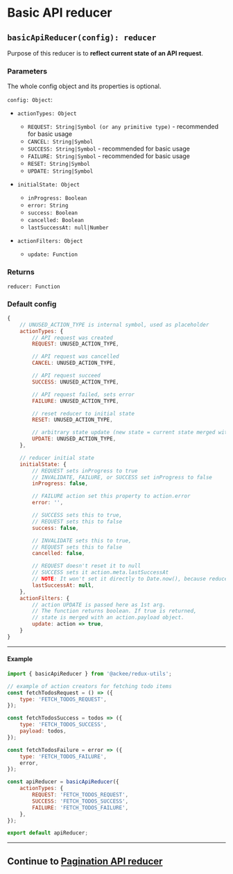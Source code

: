 # Basic API reducer

## `basicApiReducer(config): reducer`

Purpose of this reducer is to **reflect current state of an API request**.

### Parameters

The whole config object and its properties is optional.

`config: Object`:

-   `actionTypes: Object`

    -   `REQUEST: String|Symbol (or any primitive type)` - recommended for basic usage
    -   `CANCEL: String|Symbol`
    -   `SUCCESS: String|Symbol` - recommended for basic usage
    -   `FAILURE: String|Symbol` - recommended for basic usage
    -   `RESET: String|Symbol`
    -   `UPDATE: String|Symbol`

-   `initialState: Object`

    -   `inProgress: Boolean`
    -   `error: String`
    -   `success: Boolean`
    -   `cancelled: Boolean`
    -   `lastSuccessAt: null|Number`

-   `actionFilters: Object`
    -   `update: Function`

### Returns

`reducer: Function`

### Default config

```js
{
    // UNUSED_ACTION_TYPE is internal symbol, used as placeholder
    actionTypes: {
        // API request was created
        REQUEST: UNUSED_ACTION_TYPE,

        // API request was cancelled
        CANCEL: UNUSED_ACTION_TYPE,

        // API request succeed
        SUCCESS: UNUSED_ACTION_TYPE,

        // API request failed, sets error
        FAILURE: UNUSED_ACTION_TYPE,

        // reset reducer to initial state
        RESET: UNUSED_ACTION_TYPE,

        // arbitrary state update (new state = current state merged with action.payload object)
        UPDATE: UNUSED_ACTION_TYPE,
    },

    // reducer initial state
    initialState: {
        // REQUEST sets inProgress to true
        // INVALIDATE, FAILURE, or SUCCESS set inProgress to false
        inProgress: false,

        // FAILURE action set this property to action.error
        error: '',

        // SUCCESS sets this to true,
        // REQUEST sets this to false
        success: false,

        // INVALIDATE sets this to true,
        // REQUEST sets this to false
        cancelled: false,

        // REQUEST doesn't reset it to null
        // SUCCESS sets it action.meta.lastSuccessAt
        // NOTE: It won't set it directly to Date.now(), because reducer must be a pure function.
        lastSuccessAt: null,
    },
    actionFilters: {
        // action UPDATE is passed here as 1st arg.
        // The function returns boolean. If true is returned,
        // state is merged with an action.payload object.
        update: action => true,
    }
}
```

---

#### Example

```js
import { basicApiReducer } from '@ackee/redux-utils';

// example of action creators for fetching todo items
const fetchTodosRequest = () => ({
    type: 'FETCH_TODOS_REQUEST',
});

const fetchTodosSuccess = todos => ({
    type: 'FETCH_TODOS_SUCCESS',
    payload: todos,
});

const fetchTodosFailure = error => ({
    type: 'FETCH_TODOS_FAILURE',
    error,
});

const apiReducer = basicApiReducer({
    actionTypes: {
        REQUEST: 'FETCH_TODOS_REQUEST',
        SUCCESS: 'FETCH_TODOS_SUCCESS',
        FAILURE: 'FETCH_TODOS_FAILURE',
    },
});

export default apiReducer;
```

---

## Continue to [Pagination API reducer](./paginationApiReducer.md)
